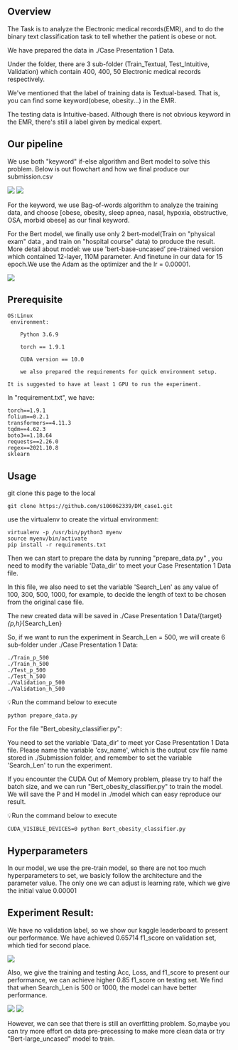 Overview
---
The Task is to analyze the Electronic medical records(EMR), and to do the binary text classification task to tell whether the patient is obese or not.

We have prepared the data in ./Case Presentation 1 Data.

Under the folder, there are 3 sub-folder (Train_Textual, Test_Intuitive, Validation) which contain 400, 400, 50 Electronic medical records respectively.

We've mentioned that the label of training data is Textual-based. That is, you can find some keyword(obese, obesity...) in the EMR.

The testing data is Intuitive-based. Although there is not obvious keyword in the EMR, there's still a label given by medical expert.

Our pipeline
---
    
We use both "keyword" if-else algorithm and Bert model to solve this problem. Below is out flowchart and how we final produce our submission.csv

![](https://i.imgur.com/2JhXoy0.png)
![](https://i.imgur.com/Qt0a6gD.png)

For the keyword, we use Bag-of-words algorithm to analyze the training data, and choose [obese, obesity, sleep apnea, nasal, hypoxia, obstructive, OSA, morbid obese] as our final keyword.

For the Bert model, we finally use only 2 bert-model(Train on "physical exam" data , and train on "hospital course" data) to produce the result. More detail about model: we use 'bert-base-uncased’ pre-trained version which contained 12-layer, 110M parameter. And finetune in our data for 15 epoch.We use the Adam as the optimizer and the lr = 0.00001.

![](https://i.imgur.com/6m5MKrd.png)

Prerequisite
---
    OS:Linux
     environment: 
        
        Python 3.6.9
        
        torch == 1.9.1 
        
        CUDA version == 10.0
        
        we also prepared the requirements for quick environment setup.
    
    It is suggested to have at least 1 GPU to run the experiment.
In "requirement.txt", we have:

    torch==1.9.1
    folium==0.2.1
    transformers==4.11.3
    tqdm==4.62.3
    boto3==1.18.64
    requests==2.26.0
    regex==2021.10.8
    sklearn

Usage
---
git clone this page to the local
```git=
git clone https://github.com/s106062339/DM_case1.git
```

use the virtualenv to create the virtual environment:
```bash=
virtualenv -p /usr/bin/python3 myenv
source myenv/bin/activate
pip install -r requirements.txt
```

Then we can start to prepare the data by running "prepare_data.py" , you need to modify the variable 'Data_dir' to meet your Case Presentation 1 Data file.

In this file, we also need to set the variable 'Search_Len' as any value of 100, 300, 500, 1000, for example, to decide the length of text to be chosen from the original case file.

The new created data will be saved in ./Case Presentation 1 Data/{target}_{p,h}_{Search_Len}

So, if we want to run the experiment in Search_Len = 500, we will create 6 sub-folder under ./Case Presentation 1 Data:

    ./Train_p_500
    ./Train_h_500
    ./Test_p_500
    ./Test_h_500
    ./Validation_p_500
    ./Validation_h_500

:bulb:Run the command below to execute     
```bash=
python prepare_data.py
```

For the file "Bert_obesity_classifier.py": 

You need to set the variable 'Data_dir' to meet yor Case Presentation 1 Data file.
Please name the variable 'csv_name', which is the output csv file name stored in ./Submission folder, and remember to set the variable 'Search_Len' to run the experiment.

If you encounter the CUDA Out of Memory problem, please try to half the batch size, and we can run "Bert_obesity_classifier.py" to train the model.
We will save the P and H model in ./model which can easy reproduce our result.

:bulb:Run the command below to execute     
```bash=
CUDA_VISIBLE_DEVICES=0 python Bert_obesity_classifier.py
```

Hyperparameters
---
In our model, we use the pre-train model, so there are not too much hyperparameters to set, we basicly follow the architecture and the parameter value. The only one we can adjust is learning rate, which we give the initial value 0.00001

Experiment Result:
---
We have no validation label, so we show our kaggle leaderboard to present our performance. We have achieved 0.65714 f1_score on validation set, which tied for second place.

![](https://i.imgur.com/Jq33lhv.png)

Also, we give the training and testing Acc, Loss, and f1_score to present our performance, we can achieve higher 0.85 f1_score on testing set. We find that when Search_Len is 500 or 1000, the model can have better performance. 

![](https://i.imgur.com/bJjeJld.png)
![](https://i.imgur.com/tasCwrA.png)

However, we can see that there is still an overfitting problem. So,maybe you can try more effort on data pre-precessing to make more clean data or try "Bert-large_uncased" model to train.
